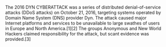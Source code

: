 The 2016 DYN CYBERATTACK was a series of distributed denial-of-service attacks (DDoS attacks) on October 21, 2016, targeting systems operated by Domain Name System (DNS) provider Dyn. The attack caused major Internet platforms and services to be unavailable to large swathes of users in Europe and North America.[1][2] The groups Anonymous and New World Hackers claimed responsibility for the attack, but scant evidence was provided.[3]
